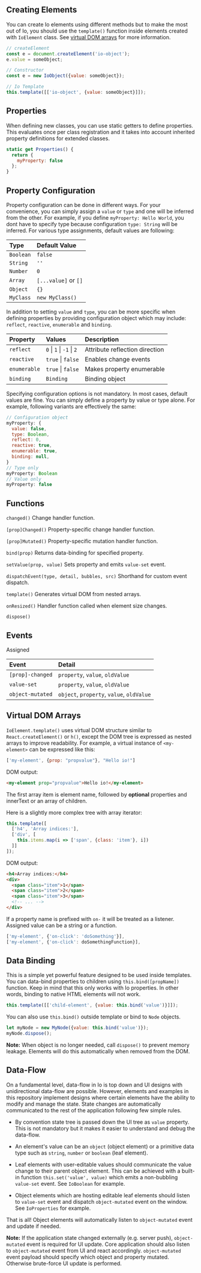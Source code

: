 ## Creating Elements

You can create Io elements using different methods but to make the most out of Io, you should use the `template()` function inside elements created with `IoElement` class. See [virtual DOM arrays](#path=docs#creating-elements&doc=learn-more#virtual-dom-arrays) for more information.

```javascript
// createElement
const e = document.createElement('io-object');
e.value = someObject;

// Constructor
const e = new IoObject({value: someObject});

// Io Template
this.template([['io-object', {value: someObject}]]);
```

## Properties

When defining new classes, you can use static getters to define properties. This evaluates once per class registration and it takes into account inherited property definitions for extended classes.

```javascript
static get Properties() {
  return {
    myProperty: false
  };
}
```

## Property Configuration

Property configuration can be done in different ways. For your convenience, you can simply assign a `value` or `type` and one will be inferred from the other. For example, if you define `myProperty: Hello World`, you dont have to specify type because configuration `type: String` will be inferred. For various type assignments, default values are following:

|Type     |Default Value          |
|:--------|:----------------------|
|`Boolean`|`false`                |
|`String` |`''`                   |
|`Number` |`0`                    |
|`Array`  |`[...value]` or `[]`   |
|`Object` |`{}`                   |
|`MyClass`|`new MyClass()`        |

In addition to setting `value` and `type`, you can be more specific when defining properties by providing configuration object which may include: `reflect`, `reactive`, `enumerable` and `binding`.

|Property    |Values                   |Description                    |
|:-----------|:------------------------|:------------------------------|
|`reflect`   |`0` \| `1` \| `-1` \| `2`|Attribute reflection direction |
|`reactive`    |`true` \| `false`        |Enables change events          |
|`enumerable`|`true` \| `false`        |Makes property enumerable      |
|`binding`   |`Binding`                |Binding object                 |


Specifying configuration options is not mandatory. In most cases, default values are fine. You can simply define a property by value or type alone. For example, following variants are effectively the same:

```javascript
// Configuration object
myProperty: {
  value: false,
  type: Boolean,
  reflect: 0,
  reactive: true,
  enumerable: true,
  binding: null,
}
// Type only
myProperty: Boolean
// Value only
myProperty: false
```

## Functions

`changed()`
Change handler function.

`[prop]Changed()`
Property-specific change handler function.

`[prop]Mutated()`
Property-specific mutation handler function.

`bind(prop)`
Returns data-binding for specified property.

`setValue(prop, value)`
Sets property and emits `value-set` event.

`dispatchEvent(type, detail, bubbles, src)`
Shorthand for custom event dispatch.

`template()`
Generates virtual DOM from nested arrays.

`onResized()`
Handler function called when element size changes.

`dispose()`


## Events

Assigned

| Event            | Detail                                  |
|:-----------------|:----------------------------------------|
| `[prop]-changed` |`property`, `value`, `oldValue`          |
| `value-set`      |`property`, `value`, `oldValue`          |
| `object-mutated` |`object`, `property`, `value`, `oldValue`|

## Virtual DOM Arrays

`IoElement.template()` uses virtual DOM structure similar to `React.createElement()` or `h()`, except the DOM tree is expressed as nested arrays to improve readability. For example, a virtual instance of `<my-element>` can be expressed like this:

```javascript
['my-element', {prop: "propvalue"}, "Hello io!"]
```

DOM output:

```html
<my-element prop="propvalue">Hello io!</my-element>
```

The first array item is element name, followed by **optional** properties and innerText or an array of children.

Here is a slightly more complex tree with array iterator:

```javascript
this.template([
  ['h4', 'Array indices:'],
  ['div', [
    this.items.map(i => ['span', {class: 'item'}, i])
  ]]
]);
```

DOM output:

```html
<h4>Array indices:</h4>
<div>
  <span class="item">1</span>
  <span class="item">2</span>
  <span class="item">3</span>
  <!-- ... -->
</div>
```

If a property name is prefixed with `on-` it will be treated as a listener. Assigned value can be a string or a function.

```javascript
['my-element', {'on-click': 'doSomething'}],
['my-element', {'on-click': doSomethingFunction}],
```

## Data Binding

This is a simple yet powerful feature designed to be used inside templates. You can data-bind properties to children using `this.bind([propName])` function.
Keep in mind that this only works with Io properties. In other words, binding to native HTML elements will not work.

```javascript
this.template([['child-element', {value: this.bind('value')}]]);
```

You can also use `this.bind()` outside template or bind to `Node` objects.

```javascript
let myNode = new MyNode({value: this.bind('value')});
myNode.dispose();
```

**Note:** When object is no longer needed, call `dispose()` to prevent memory leakage. Elements will do this automatically when removed from the DOM.

## Data-Flow

On a fundamental level, data-flow in Io is top down and UI designs with unidirectional data-flow are possible. However, elements and examples in this repository implement designs where certain elements have the ability to modify and manage the state. State changes are automatically communicated to the rest of the application following few simple rules.

* By convention state tree is passed down the UI tree as `value` property. This is not mandatory but it makes it easier to understand and debug the data-flow.

* An element's value can be an `object` (object element) or a primitive data type such as `string`, `number` or `boolean` (leaf element).

* Leaf elements with user-editable values should communicate the value change to their parent object element. This can be achieved with a built-in function `this.set('value', value)` which emits a non-bubbling `value-set` event. See `IoBoolean` for example.

* Object elements which are hosting editable leaf elements should listen to `value-set` event and dispatch `object-mutated` event on the window. See `IoProperties` for example.

That is all! Object elements will automatically listen to `object-mutated` event and update if needed.

**Note:** If the application state changed externally (e.g. server push), `object-mutated` event is required for UI update. Core application should also listen to `object-mutated` event from UI and react accordingly. `object-mutated` event payload should specify which object and property mutated. Otherwise brute-force UI update is performed.
